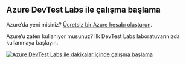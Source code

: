 ## <a name="get-started-with-azure-devtest-labs"></a>Azure DevTest Labs ile çalışma başlama
Azure’da yeni misiniz? [Ücretsiz bir Azure hesabı oluşturun](https://azure.microsoft.com/free).

Azure’u zaten kullanıyor musunuz? İlk DevTest Labs laboratuvarınızda kullanmaya başlayın.

[![Azure DevTest Labs ile dakikalar içinde çalışma başlama](./media/devtest-lab-try-it-out/get-started.png)](http://go.microsoft.com/fwlink/?LinkID=627034&clcid=0x409)

